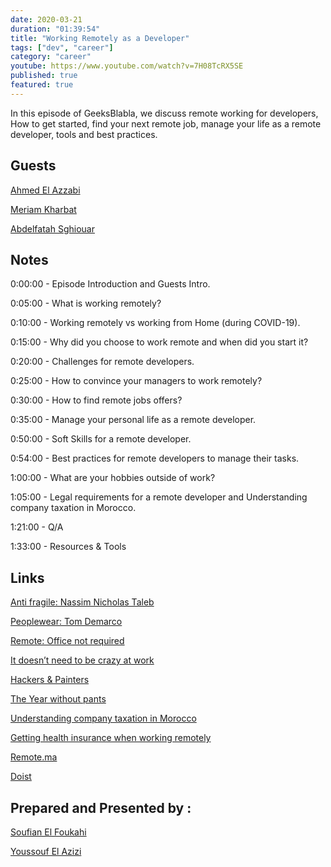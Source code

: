 ```yaml
---
date: 2020-03-21
duration: "01:39:54"
title: "Working Remotely as a Developer"
tags: ["dev", "career"]
category: "career"
youtube: https://www.youtube.com/watch?v=7H08TcRX5SE
published: true
featured: true
---
```


In this episode of GeeksBlabla, we discuss remote working for developers, How to get started, find your next remote job, manage your life as a remote developer, tools and best practices.

## Guests

[Ahmed El Azzabi](https://mylink.fyi/elazzabi)

[Meriam Kharbat](https://medium.com/@MeriamKharbat)

[Abdelfatah Sghiouar](https://twitter.com/boredabdel)

## Notes

0:00:00 - Episode Introduction and Guests Intro.

0:05:00 - What is working remotely?

0:10:00 - Working remotely vs working from Home (during COVID-19).

0:15:00 - Why did you choose to work remote and when did you start it?

0:20:00 - Challenges for remote developers.

0:25:00 - How to convince your managers to work remotely?

0:30:00 - How to find remote jobs offers?

0:35:00 - Manage your personal life as a remote developer.

0:50:00 - Soft Skills for a remote developer.

0:54:00 - Best practices for remote developers to manage their tasks.

1:00:00 - What are your hobbies outside of work?

1:05:00 - Legal requirements for a remote developer and Understanding company taxation in Morocco.

1:21:00 - Q/A

1:33:00 - Resources & Tools

## Links

[Anti fragile: Nassim Nicholas Taleb](https://www.amazon.com/Antifragile-Things-That-Gain-Disorder/dp/B00A2ZIZYQ/ref=sr_1_1?crid=27ORBT6COOI68&dchild=1&keywords=anti+fragile&qid=1584823260&s=books&sprefix=anti+%2Cstripbooks-intl-ship%2C257&sr=1-1)

[Peoplewear: Tom Demarco ](https://www.amazon.de/dp/0321934113/ref=sr_1_1?crid=36P5HKAPQOXZB&dchild=1&keywords=peopleware&qid=1584823460&sprefix=peoplew%2Caps%2C164&sr=8-1)

[Remote: Office not required ](https://www.amazon.com/Remote-Office-Required-Jason-Fried/dp/0804137501/ref=sr_1_1?keywords=remote+office+not+required&qid=1584823591&sr=8-1)

[It doesn’t need to be crazy at work ](https://www.amazon.com/gp/product/0062874780/ref=dbs_a_def_rwt_bibl_vppi_i2)

[Hackers & Painters ](https://www.amazon.com/Hackers-Painters-Big-Ideas-Computer/dp/1449389554/ref=sr_1_1?crid=2BW3J4SKLKO1O&keywords=hackers+and+painters&qid=1584823568&s=audible&sprefix=hackers+and+%2Caudible%2C884&sr=1-1-catcorr)

[The Year without pants ](https://www.amazon.com/Year-Without-Pants-WordPress-com-Future/dp/B00FPT6EBK/ref=sr_1_1?keywords=the+year+without+pants&qid=1584823524&sr=8-1)

[Understanding company taxation in Morocco ](https://remote.ma/2019/09/02/understanding-company-taxation-in-morocco/)

[Getting health insurance when working remotely](https://remote.ma/2019/08/05/how-to-get-health-insurance-in-morocco-when-you-work-remotely/)

[Remote.ma](https://remote.ma)

[Doist](https://doist.com/blog/)

## Prepared and Presented by :

[Soufian El Foukahi](https://twitter.com/soufyanAI)

[Youssouf El Azizi](https://elazizi.com)
